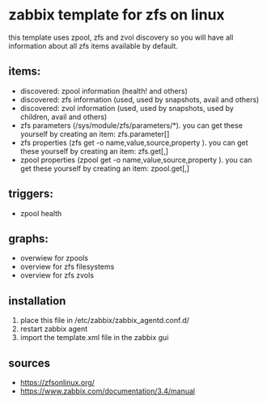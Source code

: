 # zabbix template for zfs on linux

this template uses zpool, zfs and zvol discovery so you will have all information about all zfs items available by default.

## items:
- discovered: zpool information (health! and others)
- discovered: zfs information (used, used by snapshots, avail and others)
- discovered: zvol information (used, used by snapshots, used by children, avail and others)
- zfs parameters (/sys/module/zfs/parameters/*). you can get these yourself by creating an item: zfs.parameter[<parametername>]
- zfs properties (zfs get -o name,value,source,property <propertyname> <zfsname>). you can get these yourself by creating an item: zfs.get[<zfsname>,<propertyname>]
 - zpool properties (zpool get -o name,value,source,property <propertyname> <zpoolname>). you can get these yourself by creating an item: zpool.get[<zfsname>,<propertyname>]

## triggers:
- zpool health

## graphs:
- overwiew for zpools
- overview for zfs filesystems
- overview for zfs zvols


## installation 
1. place this file in /etc/zabbix/zabbix_agentd.conf.d/
2. restart zabbix agent
3. import the template.xml file in the zabbix gui

## sources
- https://zfsonlinux.org/
- https://www.zabbix.com/documentation/3.4/manual
